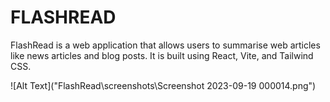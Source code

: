 FLASHREAD
=========

FlashRead is a web application that allows users to summarise web articles like news articles and blog posts.
It is built using React, Vite, and Tailwind CSS.

![Alt Text]("FlashRead\screenshots\Screenshot 2023-09-19 000014.png")
